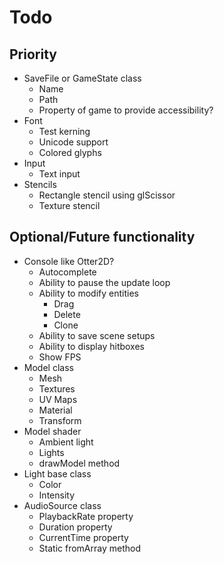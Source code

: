 # Todo

## Priority
* SaveFile or GameState class
    * Name
    * Path
    * Property of game to provide accessibility?
* Font
    * Test kerning
    * Unicode support
    * Colored glyphs
* Input
    * Text input
* Stencils
    * Rectangle stencil using glScissor
    * Texture stencil

## Optional/Future functionality
* Console like Otter2D?
    * Autocomplete
    * Ability to pause the update loop
    * Ability to modify entities
        * Drag
        * Delete
        * Clone
    * Ability to save scene setups
    * Ability to display hitboxes
    * Show FPS
* Model class
    * Mesh
    * Textures
    * UV Maps
    * Material
    * Transform
* Model shader
    * Ambient light
    * Lights
    * drawModel method
* Light base class
    * Color
    * Intensity
* AudioSource class
    * PlaybackRate property
    * Duration property
    * CurrentTime property
    * Static fromArray method